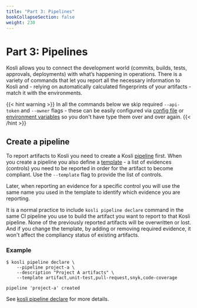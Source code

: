 ```yaml
---
title: "Part 3: Pipelines"
bookCollapseSection: false
weight: 230
---
```

# Part 3: Pipelines

Kosli allows you to connect the development world (commits, builds, tests, approvals, deployments) with what’s happening in operations. There is a variety of commands that let you report all the necessary information to Kosli and - relying on automatically calculated fingerprints of your artifacts - match it with the environments.

{{< hint warning >}}
In all the commands below we skip required `--api-token` and `--owner` flags - these can be easily configured via [config file](/kosli_overview/kosli_tools/#config-file) or [environment variables](/kosli_overview/kosli_tools/#environment-variables) so you don't have type them over and over again.
{{< /hint >}}

## Create a pipeline

To report artifacts to Kosli you need to create a Kosli [pipeline](/kosli_overview/what_is_kosli/#pipelines) first. When you create a pipeline you also define a [template](/kosli_overview/what_is_kosli/#template) - a list of evidences (controls) you need to be reported in order for the artifact to become compliant. Use the `--template` flag to provide the list of controls. 

Later, when reporting an evidence for a specific control you will use the same name you used in the template to identify which evidence you are reporting.

It is a normal practice to include `kosli pipeline declare` command in the same CI pipeline you use to build the artifact you want to report to that Kosli pipeline. None of the previously reported artifacts will be overwritten or lost. And if you change the template, by adding or removing required evidence, it won't affect the compliancy status of existing artifacts.

### Example

```
$ kosli pipeline declare \
	--pipeline project-a \
	--description "Project A artifacts" \
	--template artifact,unit-test,pull-request,snyk,code-coverage

pipeline 'project-a' created
```
See [kosli pipeline declare](/client_reference/kosli_pipeline_declare/) for more details. 
